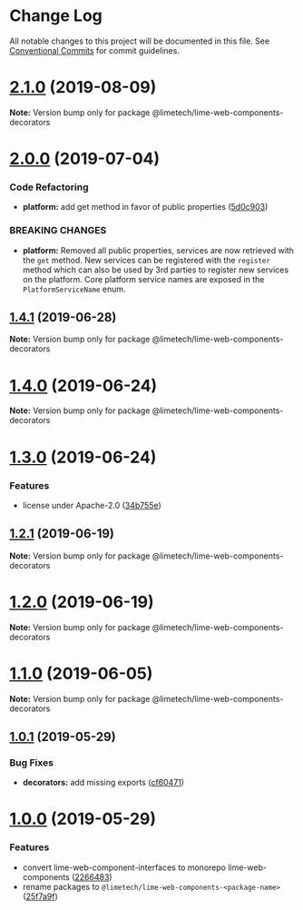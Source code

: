 # Change Log

All notable changes to this project will be documented in this file.
See [Conventional Commits](https://conventionalcommits.org) for commit guidelines.

# [2.1.0](https://github.com/Lundalogik/lime-web-components/compare/v2.0.0...v2.1.0) (2019-08-09)

**Note:** Version bump only for package @limetech/lime-web-components-decorators





# [2.0.0](https://github.com/Lundalogik/lime-web-components/compare/v1.4.1...v2.0.0) (2019-07-04)


### Code Refactoring

* **platform:** add get method in favor of public properties ([5d0c903](https://github.com/Lundalogik/lime-web-components/commit/5d0c903))


### BREAKING CHANGES

* **platform:** Removed all public properties, services are now retrieved with the `get` method.
New services can be registered with the `register` method which can also be used by 3rd parties to
register new services on the platform. Core platform service names are exposed in the
`PlatformServiceName` enum.





## [1.4.1](https://github.com/Lundalogik/lime-web-components/compare/v1.4.0...v1.4.1) (2019-06-28)

**Note:** Version bump only for package @limetech/lime-web-components-decorators





# [1.4.0](https://github.com/Lundalogik/lime-web-components/compare/v1.3.0...v1.4.0) (2019-06-24)

**Note:** Version bump only for package @limetech/lime-web-components-decorators





# [1.3.0](https://github.com/Lundalogik/lime-web-components/compare/v1.2.8...v1.3.0) (2019-06-24)


### Features

* license under Apache-2.0 ([34b755e](https://github.com/Lundalogik/lime-web-components/commit/34b755e))





## [1.2.1](https://github.com/Lundalogik/lime-web-components/compare/v1.2.0...v1.2.1) (2019-06-19)

**Note:** Version bump only for package @limetech/lime-web-components-decorators





# [1.2.0](https://github.com/Lundalogik/lime-web-components/compare/v1.1.0...v1.2.0) (2019-06-19)

**Note:** Version bump only for package @limetech/lime-web-components-decorators





# [1.1.0](https://github.com/Lundalogik/lime-web-components/compare/v1.0.1...v1.1.0) (2019-06-05)

**Note:** Version bump only for package @limetech/lime-web-components-decorators





## [1.0.1](https://github.com/Lundalogik/lime-web-components/compare/v1.0.0...v1.0.1) (2019-05-29)


### Bug Fixes

* **decorators:** add missing exports ([cf60471](https://github.com/Lundalogik/lime-web-components/commit/cf60471))





# [1.0.0](https://github.com/Lundalogik/lime-web-components/compare/v0.1.0...v1.0.0) (2019-05-29)


### Features

* convert lime-web-component-interfaces to monorepo lime-web-components ([2266483](https://github.com/Lundalogik/lime-web-components/commit/2266483))
* rename packages to `@limetech/lime-web-components-<package-name>` ([25f7a9f](https://github.com/Lundalogik/lime-web-components/commit/25f7a9f))
